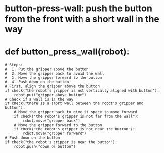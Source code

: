 # button-press-wall: push the button from the front with a short wall in the way
# def button_press_wall(robot):
    # Steps:
    #  1. Put the gripper above the button
    #  2. Move the gripper back to avoid the wall
    #  3. Move the gripper forward to the button
    #  4. Push down on the button
    # First, align the gripper above the button
    if check("the robot's gripper is not vertically aligned with button"):
        robot.put("gripper above button")
    # Check if a wall is in the way
    if check("there is a short wall between the robot's gripper and button"):
        # Move the gripper back to give it space to move forward
        if check("the robot's gripper is not far from the wall"):
            robot.move("gripper back")
        # Move the gripper forward to the button
        if check("the robot's gripper is not near the button"):
            robot.move("gripper forward")
    # Push down on the button
    if check("the robot's gripper is near the button"):
        robot.push("down on button")